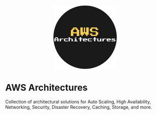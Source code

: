 <p align="center"><img src="images/logo.png"></p>

# AWS Architectures
Collection of architectural solutions for Auto Scaling, High Availability, Networking, Security, Disaster Recovery, Caching, Storage, and more.
